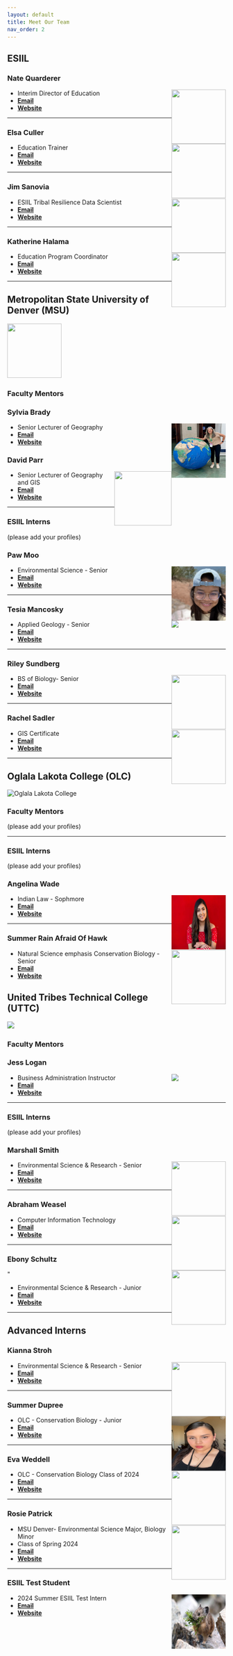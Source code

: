 ```yaml
---
layout: default
title: Meet Our Team
nav_order: 2
---
```


## ESIIL

### **Nate Quarderer** 

<img 
  style="float: right;" 
  src="https://earthlab.colorado.edu/sites/default/files/styles/square_med/public/media/image/profile.png?itok=81I5qGge" 
  width="125" height="125">
  
  * Interim Director of Education
  * <a href = "mailto:naqu1888@colorado.edu" target="_blank">**Email** </a>
  * <a href = "https://earthlab.colorado.edu/our-team/nathan-quarderer" target="_blank">**Website**</a>

***

### **Elsa Culler**

<img 
  style="float: right;" 
  src="https://avatars.githubusercontent.com/u/3465768?v=4" 
  width="125" height="125">
  
* Education Trainer
* <a href="mailto:elcu4811@colorado.edu" target = "_blank">**Email**</a>
* <a href="https://earthlab.colorado.edu/our-team/elsa-culler" target="_blank">**Website**</a>

***

### **Jim Sanovia**

<img 
  style="float: right;" 
  src="https://esiil.org/sites/default/files/inline-images/20221003_143744_1.jpg" 
  width="125" height="125">
  
  * ESIIL Tribal Resilience Data Scientist
  * <a href="mailto: jasa9153@colorado.edu" target="_blank">**Email**
  * <a href="https://esiil.org/our-team" target="_blank">**Website**</a>

***

### **Katherine Halama** 

<img 
  style="float: right;" 
  src="https://earthlab.colorado.edu/sites/default/files/styles/square_med/public/media/image/IMG_20210521_202146%20copy.jpg?itok=mhH4wgui" 
  width="125" height="125">
  
  * Education Program Coordinator
  * <a href="mailto: kaha4475@colorado.edu" target="_blank">**Email**</a>
  * <a href="https://earthlab.colorado.edu/our-team/katherine-halama" target="_blank">**Website**</a>

***

## Metropolitan State University of Denver (MSU)

<img 
  style="float: " 
  src="https://upload.wikimedia.org/wikipedia/en/thumb/c/cc/MSU_Denver_Roadrunners.svg/2880px-MSU_Denver_Roadrunners.svg.png" 
  width="125" height="125">

### **Faculty Mentors** 

### **Sylvia Brady**
<img 
  style="float: right;" 
  src="https://github.com/sarriaga920/sarriaga920-esiil-stars-webpage/blob/main/img/Brady_globe_2024.jpg" 
  width="125" height="125">
  
  * Senior Lecturer of Geography
  * <a href="mailto: sbrady16@msudenver.edy" target="_blank">**Email**</a>
  * <a href="https://sarriaga920/sarriaga920-esiil-stars-webpage.github.io">**Website**</a>

### **David Parr** 

<img 
  style="float: right;" 
  src="https://daveparr.com/wp-content/uploads/2023/12/1629988354360.jpg" 
  width="132" height="125">
  
  * Senior Lecturer of Geography and GIS
  * <a href="mailto: githubesiil@fishslappingdance.com" target="_blank">**Email**</a>
  * <a href="https://daveparr.com/" target="_blank">**Website**</a>

***

### **ESIIL Interns**

(please add your profiles)


### **Paw Moo** 

<img 
  style="float: right;" 
  src="https://github.com/PawHEKMoo/PawHEKMoo.github.io/blob/main/img/me3.jpeg?raw=true" 
  width="125" height="125">
  
  * Environmental Science - Senior
  * <a href="mailto:pmoo1@msudenver.edu" target="_blank">**Email**</a>
  * <a href="https://pawhekmoo.github.io/" target="_blank">**Website**</a>

***

###  **Tesia Mancosky**

<img 
  style="float: right;" 
  src="https://avatars.githubusercontent.com/u/167322827?v=4" 
  width="125">
  
  * Applied Geology - Senior
  * <a href="mailto:tmancosk@msudenver.edu" target="_blank">**Email**</a>
  * <a href="https://tes-ani.github.io/" target="_blank">**Website**</a>

***

### **Riley Sundberg** 

<img 
  style="float: right;" 
  src="https://github.com/riley-sundberg022/riley-sundberg22.github.io/blob/main/img/RiBeav.jpg?raw=true" 
  width="125" height="125">
  
  * BS of Biology- Senior
  * <a href="mailto:riley.sundberg22@gmail.com" target="_blank">**Email**</a>
  * <a href="https://riley-sundberg022.github.io/riley-sundberg22.github.io/">**Website**</a>

  ***
  
### **Rachel Sadler**

  <img
    style="float: right;" 
    src="https://rachelsadler.github.io/img/profilephoto.jpg" 
    width="125" height="125">
  
  * GIS Certificate 
  * <a href="mailto:rsadler4@msudenver.edu" target="_blank">**Email**</a>
  * <a href="https://rachelsadler.github.io/" target="_blank">**Website**</a>

***
## Oglala Lakota College (OLC)

![Oglala Lakota College](https://www.olc.edu/theme/olc/images/logo.png)

### **Faculty Mentors** 
(please add your profiles)

***

### **ESIIL Interns** 
(please add your profiles)



### **Angelina Wade** 

<img 
  style="float: right;" 
  src="https://github.com/angelinawade12/angelinawade12.github.io/blob/main/img/professional_photo.jpg?raw=true" 
  width="125" height="125">
  
  * Indian Law - Sophmore
  * <a href="mailto: awade29716@olc.edu" target="_blank">**Email**</a>
  * <a href="https://angelinawade12.github.io/" target="_blank">**Website**</a>
  
***

### **Summer Rain Afraid Of Hawk**

<img 
  style="float: right;" 
  src="https://github.com/SummerAfraidofHawk/SummerAfraidofHawk.github.io/blob/main/img/Buffalo%20Harvest.jpg?raw=true" 
  width="125" height="125">
  

  * Natural Science emphasis Conservation Biology - Senior
  * <a href="mailto: safraid19582@olc.edu" target="_blank">**Email**</a>
  * <a href="https://summerafraidofhawk.github.io/" target="_blank">**Website**</a>
  

## United Tribes Technical College (UTTC)

<img src="https://uttc.edu/wp-content/uploads/2021/04/uttc-logo-long.png">

### **Faculty Mentors** 
### **Jess Logan** 
<img 
  style="float: right;" 
  src="https://jlogannd.github.io/img/IMG_8030.jpg"
  width="125">
  
  * Business Administration Instructor
  * <a href="mailto: jlogan@uttc.edu" target="_blank">**Email**</a>
  * <a href="https://jlogannd.github.io/" target="_blank">**Website**</a>

***

### **ESIIL Interns** 
(please add your profiles)


### **Marshall Smith**
<img 
  style="float: right;" 
  src="https://avatars.githubusercontent.com/u/166548468?v=4" 
  width="125" height="125">
  
  * Environmental Science & Research - Senior
  * <a href="mailto: smith.marshall@stu.uttc.edu" target="_blank">**Email**</a>
  * <a href="https://orduck31.github.io/" target="_blank">**Website**</a>

***

### **Abraham Weasel**
<img 
  style="float: right;" 
  src="https://avatars.githubusercontent.com/u/166767167?v=4" 
  width="125" height="125">
  
  * Computer Information Technology
  * <a href="mailto: weasel.abraham@stu.uttc.edu" target="_blank">**Email**</a>
  * <a href="https://abrahamweasel.github.io/" target="_blank">**Website**</a>
  
***

### **Ebony Schultz**
<img  
  style="float: right;" 
  src="https://avatars.githubusercontent.com/u/166164323?v=4" 
  width="125" height="125">" 

  * Environmental Science & Research - Junior
  * <a href="mailto: schultz.ebony@stu.uttc.edu" target="_blank">**Email**</a>
  * <a href="https://ESchultz2024.github.io/" target="_blank">**Website**</a>

***

## **Advanced Interns** 

### **Kianna Stroh** 

<img 
  style="float: right;" 
  src="https://avatars.githubusercontent.com/u/128726312?v=4" 
  width="125" height="125">
  
  * Environmental Science & Research - Senior
  * <a href="mailto: stroh.kianna@stu.uttc.edu" target="_blank">**Email**</a>
  * <a href="https://kistroh.github.io/Kistroh-esiil-stars-webpage/" target="_blank">**Website**</a>

***

### **Summer Dupree** 

<img 
  style="float: right;" 
  src="https://github.com/sdupree27886/sdupree/blob/main/AIHEC_headshot_cropped.png?raw=true" 
  width="125" height="125">
  
  * OLC - Conservation Biology - Junior
  * <a href="mailto: sdupree27886@olc.edu" target="_blank">**Email**</a>
  * <a href="https://sdupree27886.github.io/sdupree/" target="_blank">**Website**</a>

***

### **Eva Weddell** 

<img 
  style="float: right;" 
  src="https://user-images.githubusercontent.com/127869863/225917439-27c8abbd-e51c-4826-9f9a-bce48a1c4297.jpg" 
  width="125" height="125">
  
  * OLC - Conservation Biology Class of 2024
  * <a href="mailto: eweddell26630@olc.edu" target="_blank">**Email**</a>
  * <a href="https://evaweddell.github.io/evaweddell-esiil-stars-webpage/" target="_blank">**Website**</a>

***

### **Rosie Patrick**

<img 
  style="float: right;" 
  src="https://github.com/finalfemme/Rosie-esiil-stars/blob/main/20240426_114221_square.jpg?raw=true" 
  width="125" height="125">
  
  * MSU Denver- Environmental Science Major, Biology Minor
  * Class of Spring 2024
  * <a href="mailto:kpatric4@msudenver.edu" target="_blank">**Email**</a>
  * <a href="https://github.com/finalfemme" target="_blank">**Website**</a>

***

### **ESIIL Test Student** 

<img 
  style="float: right;" 
  src="https://github.com/ESIILtest24/ESIILtest24.github.io/blob/main/img/pika.jpeg?raw=true" 
  width="125" height="125">
  
  * 2024 Summer ESIIL Test Intern
  * <a href = "mailto:ESIILtest24@gmail.com" target="_blank">**Email**</a>
  * <a href = "https://esiiltest24.github.io" target="_blank">**Website**</a>

